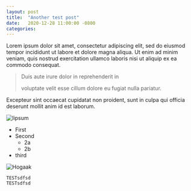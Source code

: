 ```yaml
---
layout: post
title:  "Another test post"
date:   2020-12-28 11:00:00 -0800
categories:
---
```

Lorem ipsum dolor sit amet, consectetur adipiscing elit, sed do eiusmod tempor incididunt ut labore et dolore magna aliqua. Ut enim ad minim veniam, quis nostrud exercitation ullamco laboris nisi ut aliquip ex ea commodo consequat.

> Duis aute irure dolor in reprehenderit in
>
> voluptate velit esse cillum dolore eu fugiat nulla pariatur.

Excepteur sint occaecat cupidatat non proident, sunt in culpa qui officia deserunt mollit anim id est laborum.

![lipsum](https://www.lipsum.com/images/banners/grey_234x60.gif)

- First
- Second
  - 2a
  - 2b
- third

![Hogaak](/hogaak/assets/images/image.png)

```
TESTsdfsd
TESTsdfsd
```
